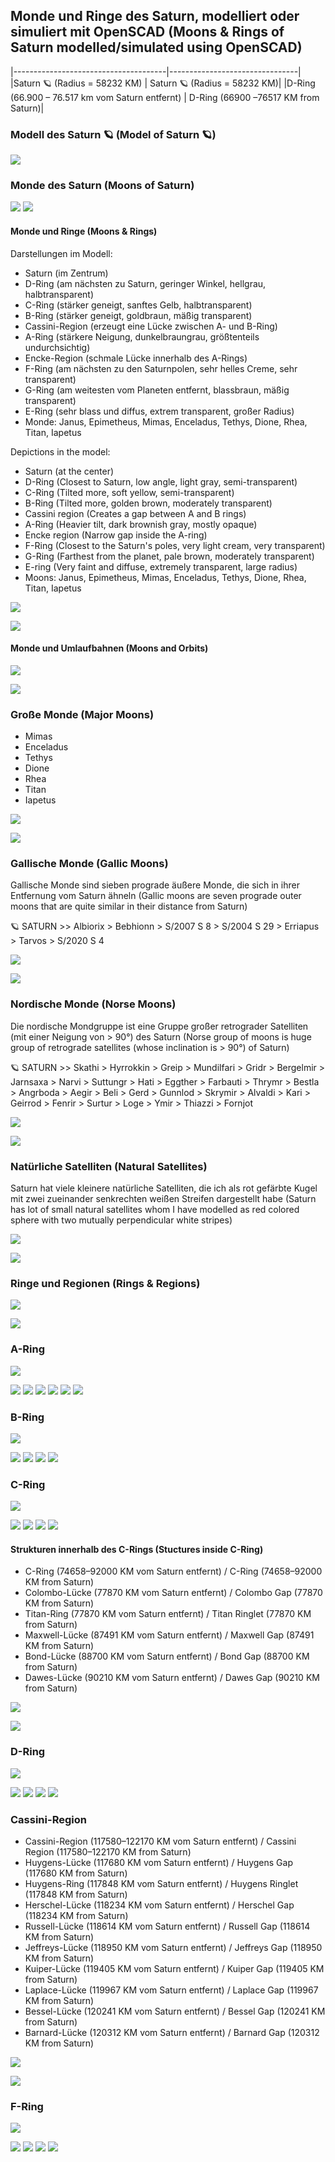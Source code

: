 ## Monde und Ringe des Saturn, modelliert oder simuliert mit OpenSCAD (Moons & Rings of Saturn modelled/simulated using OpenSCAD)


|--------------------------------------|--------------------------------|
|Saturn 🪐 (Radius = 58232 KM)         | Saturn 🪐 (Radius = 58232 KM)|
|D-Ring (66.900 – 76.517 km vom Saturn entfernt) | D-Ring (66900 –76517 KM from Saturn)|


### Modell des Saturn 🪐 (Model of Saturn 🪐)
![](https://github.com/KMORaza/Moons_And_Rings_Of_Saturn/blob/main/Moons%20%26%20Rings%20of%20Saturn/Screenshots/Saturn.png)

### Monde des Saturn (Moons of Saturn)

![](https://github.com/KMORaza/Moons_And_Rings_Of_Saturn/blob/main/Moons%20%26%20Rings%20of%20Saturn/Merged%20Screenshots/Moons.png)
![](https://github.com/KMORaza/Moons_And_Rings_Of_Saturn/blob/main/Moons%20%26%20Rings%20of%20Saturn/Screenshots/Moons.jpg)

#### Monde und Ringe (Moons & Rings)
Darstellungen im Modell:
 * Saturn (im Zentrum)
 * D-Ring (am nächsten zu Saturn, geringer Winkel, hellgrau, halbtransparent)
 * C-Ring (stärker geneigt, sanftes Gelb, halbtransparent)
 * B-Ring (stärker geneigt, goldbraun, mäßig transparent)
 * Cassini-Region (erzeugt eine Lücke zwischen A- und B-Ring)
 * A-Ring (stärkere Neigung, dunkelbraungrau, größtenteils undurchsichtig)
 * Encke-Region (schmale Lücke innerhalb des A-Rings)
 * F-Ring (am nächsten zu den Saturnpolen, sehr helles Creme, sehr transparent)
 * G-Ring (am weitesten vom Planeten entfernt, blassbraun, mäßig transparent)
 * E-Ring (sehr blass und diffus, extrem transparent, großer Radius)
 * Monde: Janus, Epimetheus, Mimas, Enceladus, Tethys, Dione, Rhea, Titan, Iapetus

Depictions in the model:
 * Saturn (at the center)
 * D-Ring (Closest to Saturn, low angle, light gray, semi-transparent)
 * C-Ring (Tilted more, soft yellow, semi-transparent)
 * B-Ring (Tilted more, golden brown, moderately transparent)
 * Cassini region (Creates a gap between A and B rings)
 * A-Ring (Heavier tilt, dark brownish gray, mostly opaque)
 * Encke region (Narrow gap inside the A-ring)
 * F-Ring (Closest to the Saturn's poles, very light cream, very transparent)
 * G-Ring (Farthest from the planet, pale brown, moderately transparent)
 * E-ring (Very faint and diffuse, extremely transparent, large radius)
 * Moons: Janus, Epimetheus, Mimas, Enceladus, Tethys, Dione, Rhea, Titan, Iapetus

![](https://github.com/KMORaza/Moons_And_Rings_Of_Saturn/blob/main/Moons%20%26%20Rings%20of%20Saturn/Merged%20Screenshots/Moons%20%26%20Rings.png)

![](https://github.com/KMORaza/Moons_And_Rings_Of_Saturn/blob/main/Moons%20%26%20Rings%20of%20Saturn/Screenshots/Moons%20%26%20Rings.jpeg)

#### Monde und Umlaufbahnen (Moons and Orbits)
![](https://github.com/KMORaza/Moons_And_Rings_Of_Saturn/blob/main/Moons%20%26%20Rings%20of%20Saturn/Merged%20Screenshots/Moons%20%26%20Orbits.png)

![](https://github.com/KMORaza/Moons_And_Rings_Of_Saturn/blob/main/Moons%20%26%20Rings%20of%20Saturn/Screenshots/Moons%20%26%20Orbits.jpg)

### Große Monde (Major Moons)
 * Mimas 
 * Enceladus 
 * Tethys 
 * Dione 
 * Rhea 
 * Titan 
 * Iapetus 

![](https://github.com/KMORaza/Moons_And_Rings_Of_Saturn/blob/main/Moons%20%26%20Rings%20of%20Saturn/Merged%20Screenshots/Major%20Moons.png)

![](https://github.com/KMORaza/Moons_And_Rings_Of_Saturn/blob/main/Moons%20%26%20Rings%20of%20Saturn/Screenshots/Major%20Moons.jpg)

### Gallische Monde (Gallic Moons)
Gallische Monde sind sieben prograde äußere Monde, die sich in ihrer Entfernung vom Saturn ähneln (Gallic moons are seven prograde outer moons that are quite similar in their distance from Saturn)

🪐 SATURN >> Albiorix > Bebhionn > S/2007 S 8 > S/2004 S 29 > Erriapus > Tarvos > S/2020 S 4

![](https://github.com/KMORaza/Moons_And_Rings_Of_Saturn/blob/main/Moons%20%26%20Rings%20of%20Saturn/Merged%20Screenshots/Gallic%20Moons.png)

![](https://github.com/KMORaza/Moons_And_Rings_Of_Saturn/blob/main/Moons%20%26%20Rings%20of%20Saturn/Screenshots/Gallic%20Moons.jpg)

### Nordische Monde (Norse Moons)
Die nordische Mondgruppe ist eine Gruppe großer retrograder Satelliten (mit einer Neigung von > 90°) des Saturn (Norse group of moons is huge group of retrograde satellites (whose inclination is > 90°) of Saturn)

🪐 SATURN >> Skathi > Hyrrokkin > Greip > Mundilfari > Gridr > Bergelmir > Jarnsaxa > Narvi > Suttungr > Hati > Eggther > Farbauti > Thrymr > Bestla > Angrboda > Aegir > Beli > Gerd > Gunnlod > Skrymir > Alvaldi > Kari > Geirrod > Fenrir > Surtur > Loge > Ymir > Thiazzi > Fornjot

![](https://github.com/KMORaza/Moons_And_Rings_Of_Saturn/blob/main/Moons%20%26%20Rings%20of%20Saturn/Merged%20Screenshots/Norse%20Moons.jpg)

![](https://github.com/KMORaza/Moons_And_Rings_Of_Saturn/blob/main/Moons%20%26%20Rings%20of%20Saturn/Screenshots/Norse%20Moons.jpg)

### Natürliche Satelliten (Natural Satellites)
Saturn hat viele kleinere natürliche Satelliten, die ich als rot gefärbte Kugel mit zwei zueinander senkrechten weißen Streifen dargestellt habe (Saturn has lot of small natural satellites whom I have modelled as red colored sphere with two mutually perpendicular white stripes)

![](https://github.com/KMORaza/Moons_And_Rings_Of_Saturn/blob/main/Moons%20%26%20Rings%20of%20Saturn/Merged%20Screenshots/Natural%20Satellites.png)

![](https://github.com/KMORaza/Moons_And_Rings_Of_Saturn/blob/main/Moons%20%26%20Rings%20of%20Saturn/Screenshots/Natural%20Satellites.jpg)

### Ringe und Regionen (Rings & Regions)

![](https://github.com/KMORaza/Moons_And_Rings_Of_Saturn/blob/main/Moons%20%26%20Rings%20of%20Saturn/Merged%20Screenshots/Rings%20%26%20Divisions.png)

![](https://github.com/KMORaza/Moons_And_Rings_Of_Saturn/blob/main/Moons%20%26%20Rings%20of%20Saturn/Screenshots/Rings%20%26%20Divisions.jpg)

### A-Ring

![](https://github.com/KMORaza/Moons_And_Rings_Of_Saturn/blob/main/Moons%20%26%20Rings%20of%20Saturn/Merged%20Screenshots/A-Ring.jpg)

![](https://github.com/KMORaza/Moons_And_Rings_Of_Saturn/blob/main/Moons%20%26%20Rings%20of%20Saturn/Screenshots/A-Ring/078.png)
![](https://github.com/KMORaza/Moons_And_Rings_Of_Saturn/blob/main/Moons%20%26%20Rings%20of%20Saturn/Screenshots/A-Ring/079.png)
![](https://github.com/KMORaza/Moons_And_Rings_Of_Saturn/blob/main/Moons%20%26%20Rings%20of%20Saturn/Screenshots/A-Ring/080.png)
![](https://github.com/KMORaza/Moons_And_Rings_Of_Saturn/blob/main/Moons%20%26%20Rings%20of%20Saturn/Screenshots/A-Ring/081.png)
![](https://github.com/KMORaza/Moons_And_Rings_Of_Saturn/blob/main/Moons%20%26%20Rings%20of%20Saturn/Screenshots/A-Ring/082.png)
![](https://github.com/KMORaza/Moons_And_Rings_Of_Saturn/blob/main/Moons%20%26%20Rings%20of%20Saturn/Screenshots/A-Ring/083.png)

### B-Ring

![](https://github.com/KMORaza/Moons_And_Rings_Of_Saturn/blob/main/Moons%20%26%20Rings%20of%20Saturn/Merged%20Screenshots/B-Ring.jpg)

![](https://github.com/KMORaza/Moons_And_Rings_Of_Saturn/blob/main/Moons%20%26%20Rings%20of%20Saturn/Screenshots/B-Ring/074.png)
![](https://github.com/KMORaza/Moons_And_Rings_Of_Saturn/blob/main/Moons%20%26%20Rings%20of%20Saturn/Screenshots/B-Ring/075.png)
![](https://github.com/KMORaza/Moons_And_Rings_Of_Saturn/blob/main/Moons%20%26%20Rings%20of%20Saturn/Screenshots/B-Ring/076.png)
![](https://github.com/KMORaza/Moons_And_Rings_Of_Saturn/blob/main/Moons%20%26%20Rings%20of%20Saturn/Screenshots/B-Ring/077.png)

### C-Ring

![](https://github.com/KMORaza/Moons_And_Rings_Of_Saturn/blob/main/Moons%20%26%20Rings%20of%20Saturn/Merged%20Screenshots/C-Ring.jpg)

![](https://github.com/KMORaza/Moons_And_Rings_Of_Saturn/blob/main/Moons%20%26%20Rings%20of%20Saturn/Screenshots/C-Ring/084.png)
![](https://github.com/KMORaza/Moons_And_Rings_Of_Saturn/blob/main/Moons%20%26%20Rings%20of%20Saturn/Screenshots/C-Ring/085.png)
![](https://github.com/KMORaza/Moons_And_Rings_Of_Saturn/blob/main/Moons%20%26%20Rings%20of%20Saturn/Screenshots/C-Ring/086.png)
![](https://github.com/KMORaza/Moons_And_Rings_Of_Saturn/blob/main/Moons%20%26%20Rings%20of%20Saturn/Screenshots/C-Ring/087.png)

#### Strukturen innerhalb des C-Rings (Stuctures inside C-Ring)
* C-Ring (74658–92000 KM vom Saturn entfernt) / C-Ring (74658–92000 KM from Saturn)
* Colombo-Lücke (77870 KM vom Saturn entfernt) / Colombo Gap (77870 KM from Saturn)
* Titan-Ring (77870 KM vom Saturn entfernt) / Titan Ringlet (77870 KM from Saturn)
* Maxwell-Lücke (87491 KM vom Saturn entfernt) / Maxwell Gap (87491 KM from Saturn)
* Bond-Lücke (88700 KM vom Saturn entfernt) / Bond Gap (88700 KM from Saturn)
* Dawes-Lücke (90210 KM vom Saturn entfernt) / Dawes Gap (90210 KM from Saturn)

![](https://github.com/KMORaza/Moons_And_Rings_Of_Saturn/blob/main/Moons%20%26%20Rings%20of%20Saturn/Merged%20Screenshots/C-Ring%20Structures.jpg)
  
![](https://github.com/KMORaza/Moons_And_Rings_Of_Saturn/blob/main/Moons%20%26%20Rings%20of%20Saturn/Screenshots/C-Ring%20Structures.jpg)

### D-Ring
![](https://github.com/KMORaza/Moons_And_Rings_Of_Saturn/blob/main/Moons%20%26%20Rings%20of%20Saturn/Merged%20Screenshots/D-Ring.jpg)

![](https://github.com/KMORaza/Moons_And_Rings_Of_Saturn/blob/main/Moons%20%26%20Rings%20of%20Saturn/Screenshots/D-Ring/088.png)
![](https://github.com/KMORaza/Moons_And_Rings_Of_Saturn/blob/main/Moons%20%26%20Rings%20of%20Saturn/Screenshots/D-Ring/089.png)
![](https://github.com/KMORaza/Moons_And_Rings_Of_Saturn/blob/main/Moons%20%26%20Rings%20of%20Saturn/Screenshots/D-Ring/090.png)
![](https://github.com/KMORaza/Moons_And_Rings_Of_Saturn/blob/main/Moons%20%26%20Rings%20of%20Saturn/Screenshots/D-Ring/091.png)

### Cassini-Region
* Cassini-Region (117580–122170 KM vom Saturn entfernt) / Cassini Region (117580–122170 KM from Saturn)
* Huygens-Lücke (117680 KM vom Saturn entfernt) / Huygens Gap (117680 KM from Saturn)
* Huygens-Ring (117848 KM vom Saturn entfernt) / Huygens Ringlet (117848 KM from Saturn)
* Herschel-Lücke (118234 KM vom Saturn entfernt) / Herschel Gap (118234 KM from Saturn)
* Russell-Lücke (118614 KM vom Saturn entfernt) / Russell Gap (118614 KM from Saturn)
* Jeffreys-Lücke (118950 KM vom Saturn entfernt) / Jeffreys Gap (118950 KM from Saturn)
* Kuiper-Lücke (119405 KM vom Saturn entfernt) / Kuiper Gap (119405 KM from Saturn)
* Laplace-Lücke (119967 KM vom Saturn entfernt) / Laplace Gap (119967 KM from Saturn)
* Bessel-Lücke (120241 KM vom Saturn entfernt) / Bessel Gap (120241 KM from Saturn)
* Barnard-Lücke (120312 KM vom Saturn entfernt) / Barnard Gap (120312 KM from Saturn)

![](https://github.com/KMORaza/Moons_And_Rings_Of_Saturn/blob/main/Moons%20%26%20Rings%20of%20Saturn/Merged%20Screenshots/Cassini%20Region.jpg)
 
![](https://github.com/KMORaza/Moons_And_Rings_Of_Saturn/blob/main/Moons%20%26%20Rings%20of%20Saturn/Screenshots/Cassini%20Region.jpg)

### F-Ring
![](https://github.com/KMORaza/Moons_And_Rings_Of_Saturn/blob/main/Moons%20%26%20Rings%20of%20Saturn/Merged%20Screenshots/F-Ring.jpg)

![](https://github.com/KMORaza/Moons_And_Rings_Of_Saturn/blob/main/Moons%20%26%20Rings%20of%20Saturn/Screenshots/F-Ring/092.png)
![](https://github.com/KMORaza/Moons_And_Rings_Of_Saturn/blob/main/Moons%20%26%20Rings%20of%20Saturn/Screenshots/F-Ring/093.png)
![](https://github.com/KMORaza/Moons_And_Rings_Of_Saturn/blob/main/Moons%20%26%20Rings%20of%20Saturn/Screenshots/F-Ring/094.png)
![](https://github.com/KMORaza/Moons_And_Rings_Of_Saturn/blob/main/Moons%20%26%20Rings%20of%20Saturn/Screenshots/F-Ring/095.png)
